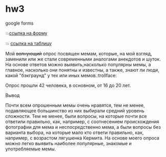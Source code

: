 # hw3
google forms


:collision:[ссылка на форму](https://vk.com/away.php?to=https%3A%2F%2Fdocs.google.com%2Fforms%2Fd%2Fe%2F1FAIpQLSe6L5wkziLY90eSxzSmPoOcaL2LjkJAaEpJDYyKSBOBfQS1dg%2Fviewform&post=52644341_6981&cc_key=) 

:collision: [ссылка на таблицу](https://docs.google.com/spreadsheets/d/1YVIxRCiAwWwKW758LmRJyiborm55vNTx-PeGbn1hH7o/edit#gid=1754307624)

Мой ~~волнующий~~ опрос посвящен мемам, которые, на мой взгляд, заменили или же стали современными аналогами анекдотов и шуток. На основе ответов можно выявить,насколько популярны мемы, а главное, насколько они понятны и известны, а также, знают ли люди, какой "бэкграунд" у тех или иных мемов.:trollface: 

Опрос прошли 42 человека, в основном, от 16 до 20 лет. 

Вывод

Почти всем опрошенным мемы очень нравятся, тем не менее, подавляющее большинство из них выбирали средний уровень сложности. Тем не менее, были вопросы, на которые почти все ответили правильно, как, например, с соотнесением происхождения фотографии для мема и неспосредственно мема, а были вопросы без варианта выбора, на которые мало кто ответи правильно, как, например, с возрастом лягушенка Кермита. На основе моего опроса можно легко выявить наиболее популярные, знакомые и употребляемые мемы.
